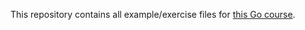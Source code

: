 This repository contains all example/exercise files for [this Go course](https://www.udemy.com/go-the-complete-developers-guide/).
